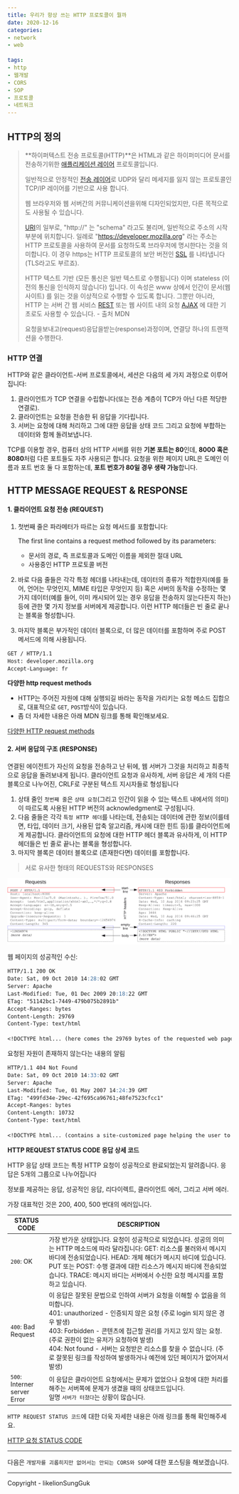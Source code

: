```yaml
---
title: 우리가 항상 쓰는 HTTP 프로토콜이 뭘까
date: 2020-12-16
categories:
- network
- web

tags:
- http
- 웹개발
- CORS
- SOP
- 프로토콜
- 네트워크
---
```


## HTTP의 정의

> **하이퍼텍스트 전송 프로토콜(HTTP)**은 HTML과 같은 하이퍼미디어 문서를 전송하기위한 [애플리케이션 레이어](https://en.wikipedia.org/wiki/Application_Layer) 프로토콜입니다.
>
> 일반적으로 안정적인 [전송 레이어](https://en.wikipedia.org/wiki/Transport_Layer)로 UDP와 달리 메세지를 잃지 않는 프로토콜인 TCP/IP 레이어를 기반으로 사용 합니다.
>
> 웹 브라우저와 웹 서버간의 커뮤니케이션을위해 디자인되었지만, 다른 목적으로도 사용될 수 있습니다.
>
> [URI](https://developer.mozilla.org/ko/docs/Glossary/URI)의 일부로, "http://" 는 "schema" 라고도 불리며, 일반적으로 주소의 시작 부분에 위치합니다. 일례로 "https://developer.mozilla.org" 라는 주소는 HTTP 프로토콜을 사용하여 문서를 요청하도록 브라우저에 명시한다는 것을 의미합니다. 이 경우 https는 HTTP 프로토콜의 보안 버전인 [SSL](https://developer.mozilla.org/ko/docs/Glossary/SSL) 를 나타냅니다 (TLS라고도 부르죠).
>
> HTTP 텍스트 기반 (모든 통신은 일반 텍스트로 수행됩니다) 이며 stateless (이전의 통신을 인식하지 않습니다) 입니다. 이 속성은 www 상에서 인간이 문서(웹 사이트) 를 읽는 것을 이상적으로 수행할 수 있도록 합니다. 그뿐만 아니라, HTTP 는 서버 간 웹 서비스 [REST](https://developer.mozilla.org/ko/docs/Glossary/REST) 또는 웹 사이트 내의 요청 [AJAX](https://developer.mozilla.org/ko/docs/Glossary/AJAX) 에 대한 기초로도 사용할 수 있습니다. - 출처 MDN
>
> 요청을보내고(request)응답을받는(response)과정이며, 연결당 하나의 트랜잭션을 수행한다.

### HTTP 연결

HTTP와 같은 클라이언트-서버 프로토콜에서, 세션은 다음의 세 가지 과정으로 이루어집니다:

1. 클라이언트가 TCP 연결을 수립합니다(또는 전송 계층이 TCP가 아닌 다른 적당한 연결로).
2. 클라이언트는 요청을 전송한 뒤 응답을 기다립니다.
3. 서버는 요청에 대해 처리하고 그에 대한 응답을 상태 코드 그리고 요청에 부합하는 데이터와 함께 돌려보냅니다.

TCP를 이용할 경우, 컴퓨터 상의 HTTP 서버를 위한 **기본 포트는 80**인데, **8000 혹은 8080**처럼 다른 포트들도 자주 사용되곤 합니다. 요청을 위한 페이지 URL은 도메인 이름과 포트 번호 둘 다 포함하는데, **포트 번호가 80일 경우 생략 가능**합니다.

## HTTP MESSAGE REQUEST & RESPONSE

#### 1. 클라이언트 요청 전송 (REQUEST)

1. 첫번째 줄은 파라메터가 따르는 요청 메서드를 포함합니다:

   The first line contains a request method followed by its parameters:

   - 문서의 경로, 즉 프로토콜과 도메인 이름을 제외한 절대 URL
   - 사용중인 HTTP 프로토콜 버전

2. 바로 다음 줄들은 각각 특정 헤더를 나타내는데, 데이터의 종류가 적합한지(예를 들어, 언어는 무엇인지, MIME 타입은 무엇인지 등) 혹은 서버의 동작을 수정하는 몇 가지 데이터(예를 들어, 이미 캐시되어 있는 경우 응답을 전송하지 않는다든지 하는) 등에 관한 몇 가지 정보를 서버에게 제공합니다. 이런 HTTP 헤더들은 빈 줄로 끝나는 블록을 형성합니다.

3. 마지막 블록은 부가적인 데이터 블록으로, 더 많은 데이터를 포함하며 주로 POST 메서드에 의해 사용됩니다.

```markdown
GET / HTTP/1.1
Host: developer.mozilla.org
Accept-Language: fr
```

**다양한 http request methods**

- HTTP는 주어진 자원에 대해 실행되길 바라는 동작을 가리키는 요청 메소드 집합으로, 대표적으로 `GET`, `POST`방식이 있습니다. 
- 좀 더 자세한 내용은 아래 MDN 링크를 통해 확인해보세요.

[다양한 HTTP request methods](https://developer.mozilla.org/ko/docs/Web/HTTP/Methods)



#### 2. 서버 응답의 구조 (RESPONSE)

연결된 에이전트가 자신의 요청을 전송하고 난 뒤에, 웹 서버가 그것을 처리하고 최종적으로 응답을 돌려보내게 됩니다. 클라이언트 요청과 유사하게, 서버 응답은 세 개의 다른 블록으로 나누어진, CRLF로 구분된 텍스트 지시자들로 형성됩니다

1. 상태 줄인 `첫번째 줄`은 `상태 요청`(그리고 인간이 읽을 수 있는 텍스트 내에서의 의미)이 따르도록 사용된 HTTP 버전의 acknowledgment로 구성됩니다.
2. 다음 줄들은 각각 `특정 HTTP 헤더`를 나타는데, 전송되는 데이터에 관한 정보(이를테면, 타입, 데이터 크기, 사용된 압축 알고리즘, 캐시에 대한 힌트 등)를 클라이언트에게 제공합니다. 클라이언트의 요청에 대한 HTTP 헤더 블록과 유사하게, 이 HTTP 헤더들은 빈 줄로 끝나는 블록을 형성합니다.
3. 마지막 블록은 데이터 블록으로 (존재한다면) 데이터를 포함합니다.



> 서로 유사한 형태의 REQUESTS와 RESPONSES

![Requests and responses share a common structure in HTTP](../assets/posts/http.assets/HTTPMsgStructure2.png)

웹 페이지의 성공적인 수신:

```markdown
HTTP/1.1 200 OK
Date: Sat, 09 Oct 2010 14:28:02 GMT
Server: Apache
Last-Modified: Tue, 01 Dec 2009 20:18:22 GMT
ETag: "51142bc1-7449-479b075b2891b"
Accept-Ranges: bytes
Content-Length: 29769
Content-Type: text/html

<!DOCTYPE html... (here comes the 29769 bytes of the requested web page)

```

요청된 자원이 존재하지 않는다는 내용의 알림

```markdown
HTTP/1.1 404 Not Found
Date: Sat, 09 Oct 2010 14:33:02 GMT
Server: Apache
Last-Modified: Tue, 01 May 2007 14:24:39 GMT
ETag: "499fd34e-29ec-42f695ca96761;48fe7523cfcc1"
Accept-Ranges: bytes
Content-Length: 10732
Content-Type: text/html

<!DOCTYPE html... (contains a site-customized page helping the user to find the missing resource)
```

**HTTP REQUEST STATUS CODE 응답 상세 코드**

HTTP 응답 상태 코드는 특정 HTTP 요청이 성공적으로 완료되었는지 알려줍니다. 응답은 5개의 그룹으로 나누어집니다

정보를 제공하는 응답, 성공적인 응답, 리다이렉트, 클라이언트 에러, 그리고 서버 에러.

가장 대표적인 것은 200, 400, 500 번대의 에러입니다.

| STATUS CODE                  | DESCRIPTION                                                  |
| ---------------------------- | ------------------------------------------------------------ |
| `200`: OK                    | 가장 반가운 상태입니다. 요청이 성공적으로 되었습니다. 성공의 의미는 HTTP 메소드에 따라 달라집니다: GET: 리소스를 불러와서 메시지 바디에 전송되었습니다. HEAD: 개체 해더가 메시지 바디에 있습니다. PUT 또는 POST: 수행 결과에 대한 리소스가 메시지 바디에 전송되었습니다. TRACE: 메시지 바디는 서버에서 수신한 요청 메시지를 포함하고 있습니다. |
| `400`: Bad Request           | 이 응답은 잘못된 문법으로 인하여 서버가 요청을 이해할 수 없음을 의미합니다.<br />401: unauthorized - 인증되지 않은 요청 (주로 login 되지 않은 경우 발생)<br />403: Forbidden - 콘텐츠에 접근할 권리를 가지고 있지 않는 요청. (주로 권한이 없는 유저가 요청하여 발생)<br />404: Not found - 서버는 요청받은 리소스를 찾을 수 없습니다. (주로 잘못된 링크를 작성하여 발생하거나 예전에 있던 페이지가 없어져서 발생) |
| `500`: Interner server Error | 이 응답은 클라이언트 요청에서는 문제가 없었으나 요청에 대한 처리를 해주는 서버쪽에 문제가 생겼을 때의 상태코드입니다.<br />일명 `서버가 터졌다`는 상황이 많습니다. |

`HTTP REQUEST STATUS 코드`에 대한 더욱 자세한 내용은 아래 링크를 통해 확인해주세요.

[HTTP 요청 STATUS CODE](https://developer.mozilla.org/ko/docs/Web/HTTP/Status)

---

다음은 `개발자를 괴롭히지만 없어서는 안되는 CORS와 SOP`에 대한 포스팅을 해보겠습니다.

---

Copyright - likelionSungGuk

